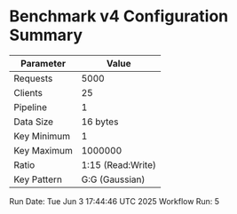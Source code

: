 # Benchmark v4 Configuration Summary

| Parameter | Value |
|-----------|-------|
| Requests | 5000 |
| Clients | 25 |
| Pipeline | 1 |
| Data Size | 16 bytes |
| Key Minimum | 1 |
| Key Maximum | 1000000 |
| Ratio | 1:15 (Read:Write) |
| Key Pattern | G:G (Gaussian) |

Run Date: Tue Jun  3 17:44:46 UTC 2025
Workflow Run: 5
